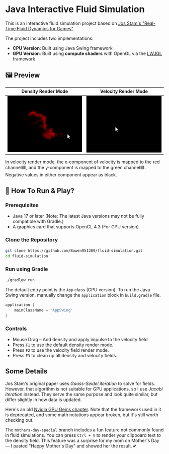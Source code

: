 # Java Interactive Fluid Simulation

This is an interactive fluid simulation project based
on [Jos Stam's "Real-Time Fluid Dynamics for Games"](https://www.cs.cmu.edu/afs/cs/academic/class/15462-s13/www/lec_slides/StamFluidforGames.pdf).

The project includes two implementations:

- **CPU Version**: Built using Java Swing framework
- **GPU Version**: Built using **compute shaders** with OpenGL via the [LWJGL](https://www.lwjgl.org/) framework

## 🖼️ Preview

|  Density Render Mode   |  Velocity Render Mode   |
|:----------------------:|:-----------------------:|
| ![](media/density.gif) | ![](media/velocity.gif) |
In velocity render mode, the x-component of velocity is mapped to the red channel🟥, and the y-component is mapped to the
green channel🟩. Negative values in either component appear as black.

## 🔧 How To Run & Play?

### Prerequisites

- Java 17 or later (Note: The latest Java versions may not be fully compatible with Gradle.)
- A graphics card that supports OpenGL 4.3 (For GPU version)

### Clone the Repository

```bash
git clone https://github.com/Bowen951209/fluid-simulation.git
cd fluid-simulation
```

### Run using Gradle

```bash
./gradlew run
```

The default entry point is the `App` class (GPU version). To run the Java Swing version, manually change the
`application` block in `build.gradle` file.

```groovy
application {
    mainClassName = 'AppSwing'
}
```

### Controls

- Mouse Drag – Add density and apply impulse to the velocity field
- Press `F1` to use the default density render mode.
- Press `F2` to use the velocity field render mode.
- Press `F3` to clean up all density and velocity fields.

## Some Details

Jos Stam's original paper uses *Gauss-Seidel iteration* to solve for fields. However, that algorithm is not suitable for
GPU applications, so I use *Jacobi iteration* instead. They serve the same purpose and look quite similar, but differ
slightly in how data is updated.

Here's an old [Nvidia GPU Gems chapter](https://developer.nvidia.com/gpugems/gpugems/part-vi-beyond-triangles/chapter-38-fast-fluid-dynamics-simulation-gpu).
Note that the framework used in it is deprecated, and some math notations appear broken, but it's still worth checking out.

The `mothers-day-special` branch includes a fun feature not commonly found in fluid simulations.
You can press `Ctrl + V` to render your clipboard text to the density field. This feature was a surprise for my mom on
Mother's Day — I pasted "Happy Mother's Day" and showed her the result. 💕
